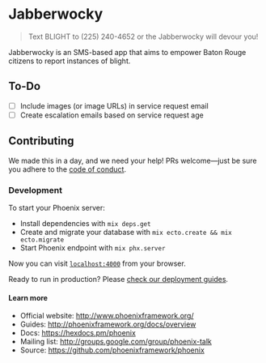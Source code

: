 # Jabberwocky

> Text BLIGHT to (225) 240-4652 or the Jabberwocky will devour you!

Jabberwocky is an SMS-based app that aims to empower Baton Rouge citizens to report instances of blight.

## To-Do

- [ ] Include images (or image URLs) in service request email
- [ ] Create escalation emails based on service request age

## Contributing

We made this in a day, and we need your help! PRs welcome—just be sure you adhere to the [code of conduct](https://github.com/ngscheurich/jabberwocky/blob/master/CODE_OF_CONDUCT.md).

### Development

To start your Phoenix server:

  * Install dependencies with `mix deps.get`
  * Create and migrate your database with `mix ecto.create && mix ecto.migrate`
  * Start Phoenix endpoint with `mix phx.server`

Now you can visit [`localhost:4000`](http://localhost:4000) from your browser.

Ready to run in production? Please [check our deployment guides](http://www.phoenixframework.org/docs/deployment).

#### Learn more

  * Official website: http://www.phoenixframework.org/
  * Guides: http://phoenixframework.org/docs/overview
  * Docs: https://hexdocs.pm/phoenix
  * Mailing list: http://groups.google.com/group/phoenix-talk
  * Source: https://github.com/phoenixframework/phoenix
